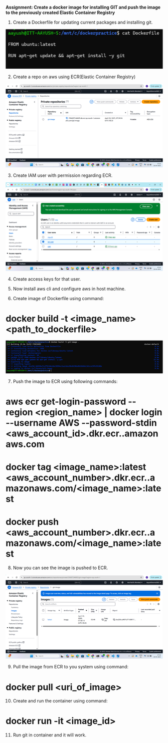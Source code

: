 **Assignment: Create a docker image for installing GIT and push the image to the previously created Elastic Container Registry**

1. Create a Dockerfile for updating current packages and installing git.

![alt text](../Day-3/Image-1.png)

2. Create a repo on aws using ECR(Elastic Container Registry)

![alt text](../Day-3/day-3(private%20repo).png)

3. Create IAM user with permission regarding ECR.

![alt text](../Day-3/day-3(IAM).png)

4. Create access keys for that user.

5. Now install aws cli and configure aws in host machine.

6. Create image of Dockerfile using command: 

# docker build -t <image_name> <path_to_dockerfile>

![alt text](../Day-3/Day-3(build%20image).png)

7. Push the image to ECR using following commands:

# aws ecr get-login-password --region <region_name> | docker login --username AWS --password-stdin <aws_account_id>.dkr.ecr.<region>.amazonaws.com

# docker tag <image_name>:latest <aws_account_number>.dkr.ecr.<region>.amazonaws.com/<image_name>:latest

# docker push <aws_account_number>.dkr.ecr.<region>.amazonaws.com/<image_name>:latest

8. Now you can see the image is pushed to ECR.

![alt text](../Day-3/Day-3(images).png)

9. Pull the image from ECR to you system using command:

# docker pull <uri_of_image>

10. Create and run the container using command:

# docker run -it <image_id>

11. Run git in container and it will work.